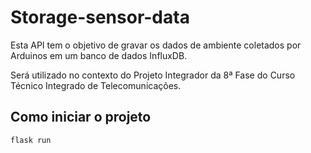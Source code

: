 # Storage-sensor-data
Esta API tem o objetivo de gravar os dados de ambiente coletados por Arduinos em um banco de dados InfluxDB. 

Será utilizado no contexto do Projeto Integrador da 8ª Fase do Curso Técnico Integrado de Telecomunicações.


## Como iniciar o projeto

```flask run```
